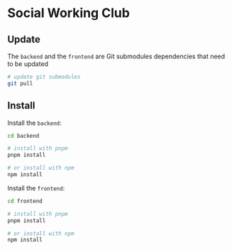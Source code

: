 # Social Working Club

## Update

The `backend` and the `frontend` are Git submodules dependencies that need to be updated

```bash
# update git submodules
git pull
```

## Install

Install the `backend`:

```bash
cd backend

# install with pnpm
pnpm install

# or install with npm
npm install
```

Install the `frontend`:

```bash
cd frontend

# install with pnpm
pnpm install

# or install with npm
npm install
```
